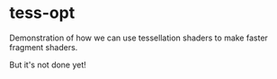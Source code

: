 # tess-opt

Demonstration of how we can use tessellation shaders to make faster fragment shaders.

But it's not done yet!

